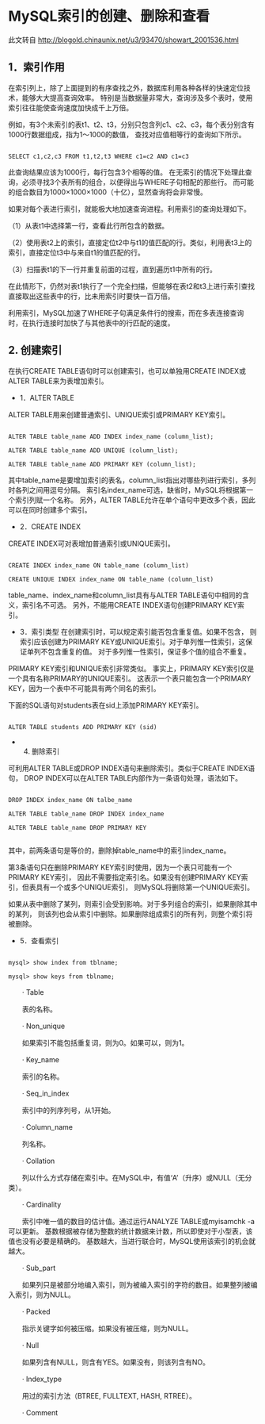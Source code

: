 

# MySQL索引的创建、删除和查看


此文转自 <http://blogold.chinaunix.net/u3/93470/showart_2001536.html>

## 1．索引作用

   在索引列上，除了上面提到的有序查找之外，数据库利用各种各样的快速定位技术，能够大大提高查询效率。
   特别是当数据量非常大，查询涉及多个表时，使用索引往往能使查询速度加快成千上万倍。

   例如，有3个未索引的表t1、t2、t3，分别只包含列c1、c2、c3，每个表分别含有1000行数据组成，指为1～1000的数值，
   查找对应值相等行的查询如下所示。

```mysql

SELECT c1,c2,c3 FROM t1,t2,t3 WHERE c1=c2 AND c1=c3

```
   此查询结果应该为1000行，每行包含3个相等的值。
   在无索引的情况下处理此查询，必须寻找3个表所有的组合，以便得出与WHERE子句相配的那些行。
   而可能的组合数目为1000×1000×1000（十亿），显然查询将会非常慢。

   如果对每个表进行索引，就能极大地加速查询进程。利用索引的查询处理如下。

（1）从表t1中选择第一行，查看此行所包含的数据。

（2）使用表t2上的索引，直接定位t2中与t1的值匹配的行。类似，利用表t3上的索引，直接定位t3中与来自t1的值匹配的行。

（3）扫描表t1的下一行并重复前面的过程，直到遍历t1中所有的行。

   在此情形下，仍然对表t1执行了一个完全扫描，但能够在表t2和t3上进行索引查找直接取出这些表中的行，比未用索引时要快一百万倍。

   利用索引，MySQL加速了WHERE子句满足条件行的搜索，而在多表连接查询时，在执行连接时加快了与其他表中的行匹配的速度。

## 2.  创建索引

在执行CREATE TABLE语句时可以创建索引，也可以单独用CREATE INDEX或ALTER TABLE来为表增加索引。

- 1．ALTER TABLE

ALTER TABLE用来创建普通索引、UNIQUE索引或PRIMARY KEY索引。

```mysql

ALTER TABLE table_name ADD INDEX index_name (column_list);

ALTER TABLE table_name ADD UNIQUE (column_list);

ALTER TABLE table_name ADD PRIMARY KEY (column_list);

```
其中table_name是要增加索引的表名，column_list指出对哪些列进行索引，多列时各列之间用逗号分隔。
索引名index_name可选，缺省时，MySQL将根据第一个索引列赋一个名称。
另外，ALTER TABLE允许在单个语句中更改多个表，因此可以在同时创建多个索引。

- 2．CREATE INDEX

CREATE INDEX可对表增加普通索引或UNIQUE索引。

```mysql

CREATE INDEX index_name ON table_name (column_list)

CREATE UNIQUE INDEX index_name ON table_name (column_list)

```

table_name、index_name和column_list具有与ALTER TABLE语句中相同的含义，索引名不可选。
另外，不能用CREATE INDEX语句创建PRIMARY KEY索引。

- 3．索引类型
在创建索引时，可以规定索引能否包含重复值。如果不包含，
则索引应该创建为PRIMARY KEY或UNIQUE索引。对于单列惟一性索引，这保证单列不包含重复的值。
对于多列惟一性索引，保证多个值的组合不重复。

PRIMARY KEY索引和UNIQUE索引非常类似。
事实上，PRIMARY KEY索引仅是一个具有名称PRIMARY的UNIQUE索引。
这表示一个表只能包含一个PRIMARY KEY，因为一个表中不可能具有两个同名的索引。

下面的SQL语句对students表在sid上添加PRIMARY KEY索引。

```mysql

ALTER TABLE students ADD PRIMARY KEY (sid)

```

- 4.  删除索引

可利用ALTER TABLE或DROP INDEX语句来删除索引。类似于CREATE INDEX语句，
DROP INDEX可以在ALTER TABLE内部作为一条语句处理，语法如下。

```mysql

DROP INDEX index_name ON talbe_name

ALTER TABLE table_name DROP INDEX index_name

ALTER TABLE table_name DROP PRIMARY KEY


``` 

其中，前两条语句是等价的，删除掉table_name中的索引index_name。

第3条语句只在删除PRIMARY KEY索引时使用，因为一个表只可能有一个PRIMARY KEY索引，
因此不需要指定索引名。如果没有创建PRIMARY KEY索引，但表具有一个或多个UNIQUE索引，
则MySQL将删除第一个UNIQUE索引。

如果从表中删除了某列，则索引会受到影响。对于多列组合的索引，如果删除其中的某列，
则该列也会从索引中删除。如果删除组成索引的所有列，则整个索引将被删除。

- 5．查看索引

```mysql

mysql> show index from tblname;

mysql> show keys from tblname;

```
　　· Table

　　表的名称。

　　· Non_unique

　　如果索引不能包括重复词，则为0。如果可以，则为1。

　　· Key_name

　　索引的名称。

　　· Seq_in_index

　　索引中的列序列号，从1开始。

　　· Column_name

　　列名称。

　　· Collation

　　列以什么方式存储在索引中。在MySQL中，有值‘A’（升序）或NULL（无分类）。

　　· Cardinality

　　索引中唯一值的数目的估计值。通过运行ANALYZE TABLE或myisamchk -a可以更新。
基数根据被存储为整数的统计数据来计数，所以即使对于小型表，该值也没有必要是精确的。
基数越大，当进行联合时，MySQL使用该索引的机会就越大。

　　· Sub_part

　　如果列只是被部分地编入索引，则为被编入索引的字符的数目。如果整列被编入索引，则为NULL。

　　· Packed

　　指示关键字如何被压缩。如果没有被压缩，则为NULL。

　　· Null

　　如果列含有NULL，则含有YES。如果没有，则该列含有NO。

　　· Index_type

　　用过的索引方法（BTREE, FULLTEXT, HASH, RTREE）。

　　· Comment